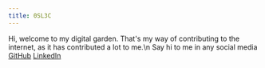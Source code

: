 ```yaml
---
title: 0SL3C
---
```

Hi, welcome to my digital garden.
That's my way of contributing to the internet, as it has contributed a lot to me.\n
Say hi to me in any social media [GitHub](https://github.com/0SL3C) [LinkedIn](https://www.linkedin.com/in/0sl3c/)